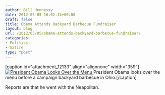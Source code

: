 ```yaml
---
author: Bill Hennessy
date: 2012-05-05 16:02:14+00:00
draft: false
title: Obama Attends Backyard Barbecue Fundraiser
layout: blog
url: /2012/05/05/obama-attends-backyard-barbecue-fundraiser/
categories:
- Politics
- Satire
type: "post"
---
```


[caption id="attachment_12133" align="alignnone" width="359"][![President Obama Looks Over the Menu](https://ludicrite.files.wordpress.com/2012/05/obamachoosesdinner.jpg)
](https://ludicrite.files.wordpress.com/2012/05/obamachoosesdinner.jpg) President Obama looks over the menu before a campaign backyard barbecue in Ohio.[/caption]

Reports are that he went with the Neapolitan.
